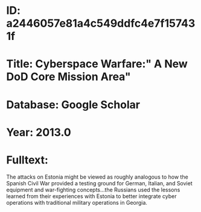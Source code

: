 # ID: a2446057e81a4c549ddfc4e7f157431f
# Title: Cyberspace Warfare:" A New DoD Core Mission Area"
# Database: Google Scholar
# Year: 2013.0
# Fulltext:
The attacks on Estonia might be viewed as roughly analogous to how the Spanish Civil War provided a testing ground for German, Italian, and Soviet equipment and war-fighting concepts…the Russians used the lessons learned from their experiences with Estonia to better integrate cyber operations with traditional military operations in Georgia.